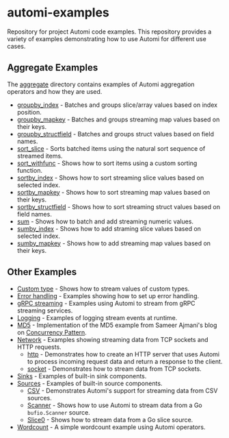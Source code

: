 # automi-examples

Repository for project Automi code examples. This repository provides a variety of examples demonstrating how to use Automi for different use cases.

## Aggregate Examples
The [aggregate](./aggregate) directory contains examples of Automi aggregation operators and how they are used.

*   [groupby\_index](./aggregate/groupby_index/) - Batches and groups slice/array values based on index position.
*   [groupby\_mapkey](./aggregate/groupby_mapkey) - Batches and groups streaming map values based on their keys.
*   [groupby\_structfield](./aggregate/groupby_structfield) - Batches and groups struct values based on field names.
*   [sort\_slice](./aggregate/sort_slice) - Sorts batched items using the natural sort sequence of streamed items.
*   [sort\_withfunc](./aggregate/sort_withfunc/) - Shows how to sort items using a custom sorting function.
*   [sortby\_index](./aggregate/sortby_index/) - Shows how to sort streaming slice values based on selected index.
*   [sortby\_mapkey](./aggregate/sortby_mapkey) - Shows how to sort streaming map values based on their keys.
*   [sortby\_structfield](./aggregate/sortby_structfield) - Shows how to sort streaming struct values based on field names.
*   [sum](./aggregate/sum) - Shows how to batch and add streaming numeric values.
*   [sumby\_index](./aggregate/sumby_index/) - Shows how to add straming slice values based on selected index.
*   [sumby\_mapkey](./aggregate/sumby_mapkey) - Shows how to add streaming map values based on their keys.

## Other Examples

*   [Custom type](./customtype) - Shows how to stream values of custom types.
*   [Error handling](./error) - Examples showing how to set up error handling.
*   [gRPC streaming](./grpc) - Examples using Automi to stream from gRPC streaming services.
*   [Logging](./logging) - Examples of logging stream events at runtime.
*   [MD5](./md5) - Implementation of the MD5 example from Sameer Ajmani's blog on [Concurrency Pattern](https://blog.golang.org/pipelines).
*   [Network](./net) - Examples showing streaming data from TCP sockets and HTTP requests.
    *   [http](./net/http) - Demonstrates how to create an HTTP server that uses Automi to process incoming request data and return a response to the client.
    *   [socket](./net/socket) - Demonstrates how to stream data from TCP sockets.
*   [Sinks](./sinks) - Examples of built-in sink components.
*   [Sources](./sources) - Examples of built-in source components.
    *   [CSV](./sources/csv) - Demonstrates Automi's support for streaming data from CSV sources.
    *   [Scanner](./sources/scanner) - Shows how to use Automi to stream data from a Go `bufio.Scanner` source.
    *   [Slice0](./sources/slice0) - Shows how to stream data from a Go slice source.
*   [Wordcount](./wordcount) - A simple wordcount example using Automi operators.
